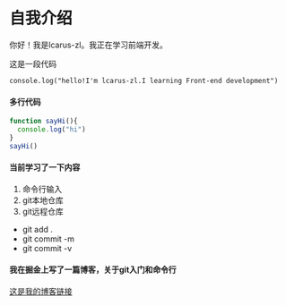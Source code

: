 # 自我介绍
  你好！我是lcarus-zl。我正在学习前端开发。

  这是一段代码

`console.log("hello!I'm lcarus-zl.I learning Front-end development")`

#### 多行代码
```JavaScript
function sayHi(){
  console.log("hi")
}
sayHi()
```
#### 当前学习了一下内容
1. 命令行输入
2. git本地仓库
3. git远程仓库

* git add .
* git commit -m
* git commit -v

#### 我在掘金上写了一篇博客，关于git入门和命令行
 [这是我的博客链接](https://juejin.cn/post/7058640702778900494)
